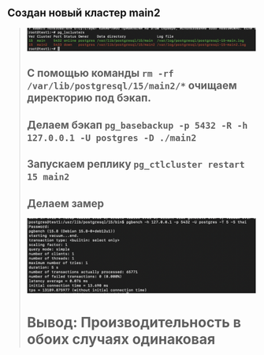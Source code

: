 ## Создан новый кластер main2
> ![replica](../images/3.png)
>## С помощью команды `rm -rf /var/lib/postgresql/15/main2/*` очищаем директорию под бэкап.
>## Делаем бэкап `pg_basebackup -p 5432 -R -h 127.0.0.1 -U postgres -D ./main2`
>## Запускаем реплику `pg_ctlcluster restart 15 main2`
>## Делаем замер 
> ![4](../images/4.png)
># Вывод: Производительность в обоих случаях одинаковая
